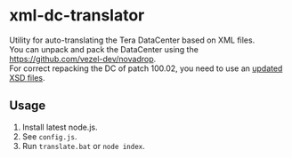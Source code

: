 # xml-dc-translator

Utility for auto-translating the Tera DataCenter based on XML files.   
You can unpack and pack the DataCenter using the https://github.com/vezel-dev/novadrop.   
For correct repacking the DC of patch 100.02, you need to use an [updated XSD files](https://drive.google.com/file/d/1zrOtQ2zOg7wvUjxldbrwmfE39lmpne2I/view?usp=sharing).

## Usage

1. Install latest node.js.
2. See `config.js`.
3. Run `translate.bat` or `node index`.
